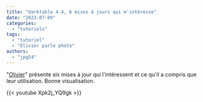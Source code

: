 ```yaml
---
title: "darktable 4.4, 6 mises à jours qui m'intèresse"
date: "2023-07-09"
categories:
  - "tutoriels"
tags:
  - "tutoriel"
  - "Olivier parle photo"
authors:
  - "jpg54"  
---
```

"[Olivier](https://www.youtube.com/@olivierparlephoto)" présente six mises à jour qui l'intéressent et ce qu'il a compris que leur utilisation.
Bonne visualisation.

{{< youtube Xpk2j_YQ9gk >}}
